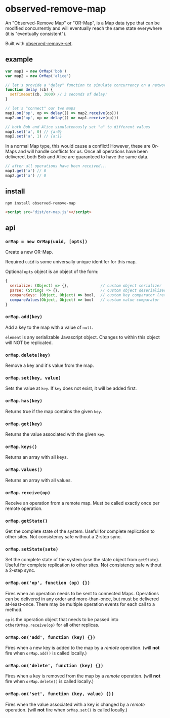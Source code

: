 # observed-remove-map

An "Observed-Remove Map" or "OR-Map", is a Map data type that can be modified concurrently and will eventually reach the same state everywhere (it is "eventually consistent").

Built with [observed-remove-set](https://github.com/RationalCoding/observed-remove-set).

## example

```javascript
var map1 = new OrMap('bob')
var map2 = new OrMap('alice')

// let's provide a "delay" function to simulate concurrency on a network
function delay (cb) {
  setTimeout(cb, 3000) // 3 seconds of delay!
}

// let's "connect" our two maps
map1.on('op', op => delay(() => map2.receive(op)))
map2.on('op', op => delay(() => map1.receive(op)))

// both Bob and Alice simulatenously set "a" to different values
map1.set('a', 0) // {a:0}
map2.set('a', 1) // {a:1}
```

In a normal Map type, this would cause a conflict! However, these are Or-Maps and will handle conflicts for us. Once all operations have been delivered, both Bob and Alice are guaranteed to have the same data.


```javascript
// after all operations have been received...
map1.get('a') // 0
map2.get('a') // 0
```

## install

```
npm install observed-remove-map
```

```html
<script src="dist/or-map.js"></script>
```

## api

### `orMap = new OrMap(uuid, [opts])`

Create a new OR-Map.

Required `uuid` is some universally unique identifer for this map.

Optional `opts` object is an object of the form:
```javascript
{
  serialize: (Object) => {},              // custom object serializer
  parse: (String) => {},                  // custom object deserializer
  compareKeys: (Object, Object) => bool,  // custom key comparator (returns true if objects are equal)
  compareValues(Object, Object) => bool   // custom value comparator
}
```

### `orMap.add(key)`

Add a key to the map with a value of `null`.

`element` is any serializable Javascript object. Changes to within this object will NOT be replicated.

### `orMap.delete(key)`

Remove a key and it's value from the map.

### `orMap.set(key, value)`

Sets the value at `key`. If `key` does not exist, it will be added first.

### `orMap.has(key)`

Returns true if the map contains the given `key`.

### `orMap.get(key)`

Returns the value associated with the given `key`.

### `orMap.keys()`

Returns an array with all keys.

### `orMap.values()`

Returns an array with all values.

### `orMap.receive(op)`

Receive an operation from a remote map. Must be called exactly once per remote operation.

### `orMap.getState()`

Get the complete state of the system. Useful for complete replication to other sites. Not consistency safe without a 2-step sync.

### `orMap.setState(sate)`

Set the complete state of the system (use the state object from `getState`). Useful for complete replication to other sites. Not consistency safe without a 2-step sync.

### `orMap.on('op', function (op) {})`

Fires when an operation needs to be sent to connected Maps. Operations can be delivered in any order and more-than-once, but must be delivered at-least-once. There may be multiple operation events for each call to a method.

`op` is the operation object that needs to be passed into `otherOrMap.receive(op)` for all other replicas.

### `orMap.on('add', function (key) {})`

Fires when a new key is added to the map by a *remote* operation. (will **not** fire when `orMap.add()` is called locally.)

### `orMap.on('delete', function (key) {})`

Fires when a key is removed from the map by a *remote* operation. (will **not** fire when `orMap.delete()` is called locally.)

### `orMap.on('set', function (key, value) {})`

Fires when the value associated with a key is changed by a *remote* operation. (will **not** fire when `orMap.set()` is called locally.)

